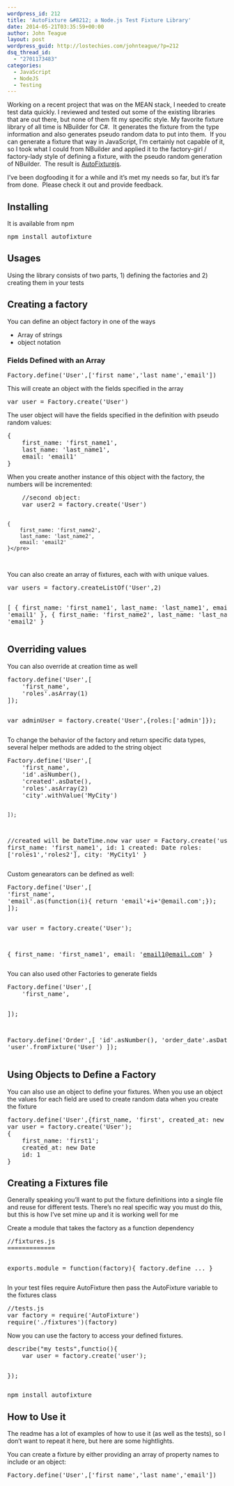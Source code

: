 ```yaml
---
wordpress_id: 212
title: 'AutoFixture &#8212; a Node.js Test Fixture Library'
date: 2014-05-21T03:35:59+00:00
author: John Teague
layout: post
wordpress_guid: http://lostechies.com/johnteague/?p=212
dsq_thread_id:
  - "2701173483"
categories:
  - JavaScript
  - NodeJS
  - Testing
---
```

Working on a recent project that was on the MEAN stack, I needed to create test data quickly. I reviewed and tested out some of the existing libraries that are out there, but none of them fit my specific style. My favorite fixture library of all time is NBuilder for C#.  It generates the fixture from the type information and also generates pseudo random data to put into them.  If you can generate a fixture that way in JavaScript, I&#8217;m certainly not capable of it, so I took what I could from NBuilder and applied it to the factory-girl / factory-lady style of defining a fixture, with the pseudo random generation of NBuilder.  The result is <a title="AutoFixturejs" href="https://github.com/jcteague/autofixturejs" target="_blank">AutoFixturejs</a>.

I&#8217;ve been dogfooding it for a while and it&#8217;s met my needs so far, but it&#8217;s far from done.  Please check it out and provide feedback.

## Installing

It is available from npm

<pre>npm install autofixture</pre>

## Usages

Using the library consists of two parts, 1) defining the factories and 2) creating them in your tests

## <a name="user-content-creating-a-factory" href="https://github.com/jcteague/autofixturejs#creating-a-factory"></a>Creating a factory

You can define an object factory in one of the ways

  * Array of strings
  * object notation

### <a name="user-content-fields-defined-with-an-array" href="https://github.com/jcteague/autofixturejs#fields-defined-with-an-array"></a>Fields Defined with an Array

<div>
  <pre>Factory.define('User',['first_name','last_name','email'])</pre>
</div>

This will create an object with the fields specified in the array

<div>
  <pre>var user = Factory.create('User')</pre>
</div>

The user object will have the fields specified in the definition with pseudo random values:

<div>
  <pre>{
    first_name: 'first_name1',
    last_name: 'last_name1',
    email: 'email1'
}</pre>
</div>

When you create another instance of this object with the factory, the numbers will be incremented:

<div>
  <pre>    //second object:
    var user2 = factory.create('User')

    {
        first_name: 'first_name2',
        last_name: 'last_name2',
        email: 'email2'
    }</pre>
</div>

You can also create an array of fixtures, each with with unique values.

<div>
  <pre>var users = factory.createListOf('User',2)

[
    {
        first_name: 'first_name1',
        last_name: 'last_name1',
        email: 'email1'
    },
    {
        first_name: 'first_name2',
        last_name: 'last_name2',
        email: 'email2'
    }</pre>
</div>

## <a name="user-content-overriding-values" href="https://github.com/jcteague/autofixturejs#overriding-values"></a>Overriding values

You can also override at creation time as well

<div>
  <pre>factory.define('User',[
    'first_name',
    'roles'.asArray(1)
]);

var adminUser = factory.create('User',{roles:['admin']});</pre>
</div>

To change the behavior of the factory and return specific data types, several helper methods are added to the string object

<div>
  <pre>Factory.define('User',[
    'first_name',
    'id'.asNumber(),
    'created'.asDate(),
    'roles'.asArray(2)
    'city'.withValue('MyCity')

    ]);

//created will be DateTime.now
var user = Factory.create('user')
{
    first_name: 'first_name1',
    id: 1
    created: Date
    roles: ['roles1','roles2'],
    city: 'MyCity1'
}</pre>
</div>

Custom genearators can be defined as well:

<div>
  <pre>Factory.define('User',[
'first_name',
'email'.as(function(i){ return 'email'+i+'@email.com';});
]);

var user = factory.create('User');

{
    first_name: 'first_name1',
    email: 'email1@email.com'
}</pre>
</div>

You can also used other Factories to generate fields

<div>
  <pre>Factory.define('User',[
    'first_name',

]);

Factory.define('Order',[
    'id'.asNumber(),
    'order_date'.asDate()
    'user'.fromFixture('User')
]);</pre>
</div>

## <a name="user-content-using-objects-to-define-a-factory" href="https://github.com/jcteague/autofixturejs#using-objects-to-define-a-factory"></a>Using Objects to Define a Factory

You can also use an object to define your fixtures. When you use an object the values for each field are used to create random data when you create the fixture

<div>
  <pre>factory.define('User',{first_name, 'first', created_at: new Date(), id:1});
var user = factory.create('User');
{
    first_name: 'first1';
    created_at: new Date
    id: 1
}</pre>
</div>

## <a name="user-content-creating-a-fixtures-file" href="https://github.com/jcteague/autofixturejs#creating-a-fixtures-file"></a>Creating a Fixtures file

Generally speaking you&#8217;ll want to put the fixture definitions into a single file and reuse for different tests. There&#8217;s no real specific way you must do this, but this is how I&#8217;ve set mine up and it is working well for me

Create a module that takes the factory as a function dependency

<div>
  <pre>//fixtures.js
=============

exports.module = function(factory){
    factory.define ...
}</pre>
</div>

In your test files require AutoFixture then pass the AutoFixture variable to the fixtures class

<div>
  <pre>//tests.js
var factory = require('AutoFixture')
require('./fixtures')(factory)</pre>
</div>

Now you can use the factory to access your defined fixtures.

<div>
  <pre>describe("my tests",functio(){
    var user = factory.create('user');

});</pre>
</div>

<pre>npm install autofixture</pre>

## How to Use it

The readme has a lot of examples of how to use it (as well as the tests), so I don&#8217;t want to repeat it here, but here are some hightlights.

You can create a fixture by either providing an array of property names to include or an object:

<pre>Factory.define('User',['first_name','last_name','email'])</pre>